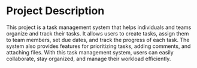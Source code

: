 # Project Description

This project is a task management system that helps individuals and teams organize and track their tasks. It allows users to create tasks, assign them to team members, set due dates, and track the progress of each task. The system also provides features for prioritizing tasks, adding comments, and attaching files. With this task management system, users can easily collaborate, stay organized, and manage their workload efficiently.